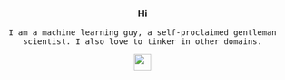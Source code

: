 <h3 align="center">Hi</h3>
<p align="center">
  <samp> 
    I am a machine learning guy, a self-proclaimed gentleman scientist. I also love to tinker in other domains.
  </samp>    
</p>

<p align="center">
  <img src="https://github.blog/wp-content/uploads/2018/10/46896184-b679fc80-ce30-11e8-88bf-921e9b788f7c.gif?resize=200%2C200" width="30px"/>
</p>
